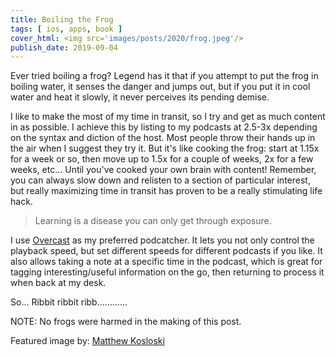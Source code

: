 ```yaml
---
title: Boiling the Frog
tags: [ ios, apps, book ]
cover_html: <img src='images/posts/2020/frog.jpeg'/>
publish_date: 2019-09-04
---
```


Ever tried boiling a frog? Legend has it that if you attempt to put the frog in boiling water, it senses the danger and jumps out, but if you put it in cool water and heat it slowly, it never perceives its pending demise.

I like to make the most of my time in transit, so I try and get as much content in as possible. I achieve this by listing to my podcasts at 2.5-3x depending on the syntax and diction of the host. Most people throw their hands up in the air when I suggest they try it. But it's like cooking the frog: start at 1.15x for a week or so, then move up to 1.5x for a couple of weeks, 2x for a few weeks, etc... Until you've cooked your own brain with content! Remember, you can always slow down and relisten to a section of particular interest, but really maximizing time in transit has proven to be a really stimulating life hack.

> Learning is a disease you can only get through exposure. 


I use [Overcast](https://itunes.apple.com/us/app/overcast/id888422857?mt=8) as my preferred podcatcher. It lets you not only control the playback speed, but set different speeds for different podcasts if you like. It also allows taking a note at a specific time in the podcast, which is great for tagging interesting/useful information on the go, then returning to process it when back at my desk.

So... Ribbit ribbit ribb............


NOTE: No frogs were harmed in the making of this post. 


Featured image by: [Matthew Kosloski](https://unsplash.com/@matthew?utm_medium=referral&amp;utm_campaign=photographer-credit&amp;utm_content=creditBadge)